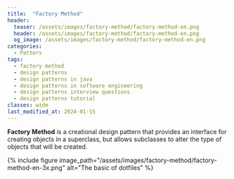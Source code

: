 ```yaml
---
title:  "Factory Method"
header:
  teaser: /assets/images/factory-method/factory-method-en.png
  header: /assets/images/factory-method/factory-method-en.png
  og_image: /assets/images/factory-method/factory-method-en.png
categories:
  - Patters
tags:
  - factory method
  - design patterns 
  - design patterns in java
  - design patterns in software engineering
  - design patterns interview questions
  - design patterns tutorial
classes: wide
last_modified_at: 2024-01-15
---
```


**Factory Method** is a creational design pattern that provides an interface for creating objects in a superclass, but allows 
subclasses to alter the type of objects that will be created.

{% include figure image_path="/assets/images/factory-method/factory-method-en-3x.png" alt="The 
basic of dotfiles" %}
